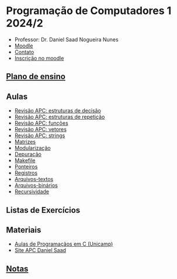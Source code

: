 
# Programação de Computadores 1 2024/2

- Professor: Dr. Daniel Saad Nogueira Nunes
- [Moodle](https://moodle.danielsaad.com)
- [Contato](https://danielsaad.com/contato)
- [Inscrição no moodle](https://docs.google.com/forms/d/e/1FAIpQLSfv4l-p4o9ifmU7mx0YXOrRReJ9rdt4cmt7kJnNjUbc1qFjXg/viewform?usp=sf_link)
## [Plano de ensino](/assets/planejamento/plano-de-ensino.pdf)

## Aulas

- [Revisão APC: estruturas de decisão](https://danielsaad.com/algoritmos-e-programacao-de-computadores/assets/aulas/estruturas-de-decisao.pdf)
- [Revisão APC: estruturas de repetição](assets/aulas/conceitos-preliminares.pdf)
- [Revisão APC: funções](assets/aulas/maquinas-de-turing.pdf)
- [Revisão APC: vetores](assets/aulas/variantes-de-maquinas-de-turing.pdf)
- [Revisão APC: strings](assets/aulas/tese-de-church-turing.pdf)
- [Matrizes](assets/aulas/problema-da-parada.pdf)
- [Modularização](assets/aulas/redutibilidade.pdf)
- [Depuração]()
- [Makefile]()
- [Ponteiros]()
- [Registros]()
- [Arquivos-textos]()
- [Arquivos-binários]()
- [Recursividade]()

## Listas de Exercícios

## Materiais

- [Aulas de Programaçãos em C (Unicamp)](assets/aulas/proofs.pdf)
- [Site APC Daniel Saad](https://danielsaad.com/algoritmos-e-programacao-de-computadores)

## [Notas]()
